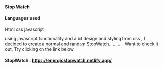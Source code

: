 #### Stop Watch

#### Languages used

Html
css
javascript

using javascript functionality and a bit design and styling from css , I decided to create a normal and random StopWatch............
Want to check it out, Try clicking on the link below

#### StopWatch : https://energicstopwatch.netlify.app/
